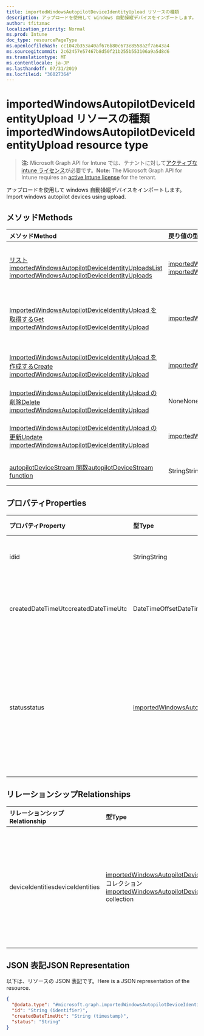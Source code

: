 ```yaml
---
title: importedWindowsAutopilotDeviceIdentityUpload リソースの種類
description: アップロードを使用して windows 自動操縦デバイスをインポートします。
author: tfitzmac
localization_priority: Normal
ms.prod: Intune
doc_type: resourcePageType
ms.openlocfilehash: cc1042b353a40af676b80c673e8558a2f7a643a4
ms.sourcegitcommit: 2c62457e57467b8d50f21b255b553106a9a5d8d6
ms.translationtype: MT
ms.contentlocale: ja-JP
ms.lasthandoff: 07/31/2019
ms.locfileid: "36027364"
---
```

# <a name="importedwindowsautopilotdeviceidentityupload-resource-type"></a><span data-ttu-id="a265c-103">importedWindowsAutopilotDeviceIdentityUpload リソースの種類</span><span class="sxs-lookup"><span data-stu-id="a265c-103">importedWindowsAutopilotDeviceIdentityUpload resource type</span></span>

> <span data-ttu-id="a265c-104">**注:** Microsoft Graph API for Intune では、テナントに対して[アクティブな intune ライセンス](https://go.microsoft.com/fwlink/?linkid=839381)が必要です。</span><span class="sxs-lookup"><span data-stu-id="a265c-104">**Note:** The Microsoft Graph API for Intune requires an [active Intune license](https://go.microsoft.com/fwlink/?linkid=839381) for the tenant.</span></span>

<span data-ttu-id="a265c-105">アップロードを使用して windows 自動操縦デバイスをインポートします。</span><span class="sxs-lookup"><span data-stu-id="a265c-105">Import windows autopilot devices using upload.</span></span>

## <a name="methods"></a><span data-ttu-id="a265c-106">メソッド</span><span class="sxs-lookup"><span data-stu-id="a265c-106">Methods</span></span>
|<span data-ttu-id="a265c-107">メソッド</span><span class="sxs-lookup"><span data-stu-id="a265c-107">Method</span></span>|<span data-ttu-id="a265c-108">戻り値の型</span><span class="sxs-lookup"><span data-stu-id="a265c-108">Return Type</span></span>|<span data-ttu-id="a265c-109">説明</span><span class="sxs-lookup"><span data-stu-id="a265c-109">Description</span></span>|
|:---|:---|:---|
|[<span data-ttu-id="a265c-110">リスト importedWindowsAutopilotDeviceIdentityUploads</span><span class="sxs-lookup"><span data-stu-id="a265c-110">List importedWindowsAutopilotDeviceIdentityUploads</span></span>](../api/intune-enrollment-importedwindowsautopilotdeviceidentityupload-list.md)|<span data-ttu-id="a265c-111">[importedWindowsAutopilotDeviceIdentityUpload](../resources/intune-enrollment-importedwindowsautopilotdeviceidentityupload.md)コレクション</span><span class="sxs-lookup"><span data-stu-id="a265c-111">[importedWindowsAutopilotDeviceIdentityUpload](../resources/intune-enrollment-importedwindowsautopilotdeviceidentityupload.md) collection</span></span>|<span data-ttu-id="a265c-112">[ImportedWindowsAutopilotDeviceIdentityUpload](../resources/intune-enrollment-importedwindowsautopilotdeviceidentityupload.md)オブジェクトのプロパティとリレーションシップをリストします。</span><span class="sxs-lookup"><span data-stu-id="a265c-112">List properties and relationships of the [importedWindowsAutopilotDeviceIdentityUpload](../resources/intune-enrollment-importedwindowsautopilotdeviceidentityupload.md) objects.</span></span>|
|[<span data-ttu-id="a265c-113">ImportedWindowsAutopilotDeviceIdentityUpload を取得する</span><span class="sxs-lookup"><span data-stu-id="a265c-113">Get importedWindowsAutopilotDeviceIdentityUpload</span></span>](../api/intune-enrollment-importedwindowsautopilotdeviceidentityupload-get.md)|[<span data-ttu-id="a265c-114">importedWindowsAutopilotDeviceIdentityUpload</span><span class="sxs-lookup"><span data-stu-id="a265c-114">importedWindowsAutopilotDeviceIdentityUpload</span></span>](../resources/intune-enrollment-importedwindowsautopilotdeviceidentityupload.md)|<span data-ttu-id="a265c-115">[ImportedWindowsAutopilotDeviceIdentityUpload](../resources/intune-enrollment-importedwindowsautopilotdeviceidentityupload.md)オブジェクトのプロパティとリレーションシップを読み取ります。</span><span class="sxs-lookup"><span data-stu-id="a265c-115">Read properties and relationships of the [importedWindowsAutopilotDeviceIdentityUpload](../resources/intune-enrollment-importedwindowsautopilotdeviceidentityupload.md) object.</span></span>|
|[<span data-ttu-id="a265c-116">ImportedWindowsAutopilotDeviceIdentityUpload を作成する</span><span class="sxs-lookup"><span data-stu-id="a265c-116">Create importedWindowsAutopilotDeviceIdentityUpload</span></span>](../api/intune-enrollment-importedwindowsautopilotdeviceidentityupload-create.md)|[<span data-ttu-id="a265c-117">importedWindowsAutopilotDeviceIdentityUpload</span><span class="sxs-lookup"><span data-stu-id="a265c-117">importedWindowsAutopilotDeviceIdentityUpload</span></span>](../resources/intune-enrollment-importedwindowsautopilotdeviceidentityupload.md)|<span data-ttu-id="a265c-118">新しい[importedWindowsAutopilotDeviceIdentityUpload](../resources/intune-enrollment-importedwindowsautopilotdeviceidentityupload.md)オブジェクトを作成します。</span><span class="sxs-lookup"><span data-stu-id="a265c-118">Create a new [importedWindowsAutopilotDeviceIdentityUpload](../resources/intune-enrollment-importedwindowsautopilotdeviceidentityupload.md) object.</span></span>|
|[<span data-ttu-id="a265c-119">ImportedWindowsAutopilotDeviceIdentityUpload の削除</span><span class="sxs-lookup"><span data-stu-id="a265c-119">Delete importedWindowsAutopilotDeviceIdentityUpload</span></span>](../api/intune-enrollment-importedwindowsautopilotdeviceidentityupload-delete.md)|<span data-ttu-id="a265c-120">None</span><span class="sxs-lookup"><span data-stu-id="a265c-120">None</span></span>|<span data-ttu-id="a265c-121">[ImportedWindowsAutopilotDeviceIdentityUpload](../resources/intune-enrollment-importedwindowsautopilotdeviceidentityupload.md)を削除します。</span><span class="sxs-lookup"><span data-stu-id="a265c-121">Deletes a [importedWindowsAutopilotDeviceIdentityUpload](../resources/intune-enrollment-importedwindowsautopilotdeviceidentityupload.md).</span></span>|
|[<span data-ttu-id="a265c-122">ImportedWindowsAutopilotDeviceIdentityUpload の更新</span><span class="sxs-lookup"><span data-stu-id="a265c-122">Update importedWindowsAutopilotDeviceIdentityUpload</span></span>](../api/intune-enrollment-importedwindowsautopilotdeviceidentityupload-update.md)|[<span data-ttu-id="a265c-123">importedWindowsAutopilotDeviceIdentityUpload</span><span class="sxs-lookup"><span data-stu-id="a265c-123">importedWindowsAutopilotDeviceIdentityUpload</span></span>](../resources/intune-enrollment-importedwindowsautopilotdeviceidentityupload.md)|<span data-ttu-id="a265c-124">[ImportedWindowsAutopilotDeviceIdentityUpload](../resources/intune-enrollment-importedwindowsautopilotdeviceidentityupload.md)オブジェクトのプロパティを更新します。</span><span class="sxs-lookup"><span data-stu-id="a265c-124">Update the properties of a [importedWindowsAutopilotDeviceIdentityUpload](../resources/intune-enrollment-importedwindowsautopilotdeviceidentityupload.md) object.</span></span>|
|[<span data-ttu-id="a265c-125">autopilotDeviceStream 関数</span><span class="sxs-lookup"><span data-stu-id="a265c-125">autopilotDeviceStream function</span></span>](../api/intune-enrollment-importedwindowsautopilotdeviceidentityupload-autopilotdevicestream.md)|<span data-ttu-id="a265c-126">String</span><span class="sxs-lookup"><span data-stu-id="a265c-126">String</span></span>|<span data-ttu-id="a265c-127">自動操縦装置ストリームを使用して、アップロード要求を作成します。</span><span class="sxs-lookup"><span data-stu-id="a265c-127">Create a upload request with autopilot device stream in it.</span></span>|

## <a name="properties"></a><span data-ttu-id="a265c-128">プロパティ</span><span class="sxs-lookup"><span data-stu-id="a265c-128">Properties</span></span>
|<span data-ttu-id="a265c-129">プロパティ</span><span class="sxs-lookup"><span data-stu-id="a265c-129">Property</span></span>|<span data-ttu-id="a265c-130">型</span><span class="sxs-lookup"><span data-stu-id="a265c-130">Type</span></span>|<span data-ttu-id="a265c-131">説明</span><span class="sxs-lookup"><span data-stu-id="a265c-131">Description</span></span>|
|:---|:---|:---|
|<span data-ttu-id="a265c-132">id</span><span class="sxs-lookup"><span data-stu-id="a265c-132">id</span></span>|<span data-ttu-id="a265c-133">String</span><span class="sxs-lookup"><span data-stu-id="a265c-133">String</span></span>|<span data-ttu-id="a265c-134">オブジェクトの GUID</span><span class="sxs-lookup"><span data-stu-id="a265c-134">The GUID for the object</span></span>|
|<span data-ttu-id="a265c-135">createdDateTimeUtc</span><span class="sxs-lookup"><span data-stu-id="a265c-135">createdDateTimeUtc</span></span>|<span data-ttu-id="a265c-136">DateTimeOffset</span><span class="sxs-lookup"><span data-stu-id="a265c-136">DateTimeOffset</span></span>|<span data-ttu-id="a265c-137">エンティティが作成された日時。</span><span class="sxs-lookup"><span data-stu-id="a265c-137">DateTime when the entity is created.</span></span>|
|<span data-ttu-id="a265c-138">status</span><span class="sxs-lookup"><span data-stu-id="a265c-138">status</span></span>|[<span data-ttu-id="a265c-139">importedWindowsAutopilotDeviceIdentityUploadStatus</span><span class="sxs-lookup"><span data-stu-id="a265c-139">importedWindowsAutopilotDeviceIdentityUploadStatus</span></span>](../resources/intune-enrollment-importedwindowsautopilotdeviceidentityuploadstatus.md)|<span data-ttu-id="a265c-140">アップロードの状態。</span><span class="sxs-lookup"><span data-stu-id="a265c-140">Upload status.</span></span> <span data-ttu-id="a265c-141">可能な値は、`noUpload`、`pending`、`complete`、`error` です。</span><span class="sxs-lookup"><span data-stu-id="a265c-141">Possible values are: `noUpload`, `pending`, `complete`, `error`.</span></span>|

## <a name="relationships"></a><span data-ttu-id="a265c-142">リレーションシップ</span><span class="sxs-lookup"><span data-stu-id="a265c-142">Relationships</span></span>
|<span data-ttu-id="a265c-143">リレーションシップ</span><span class="sxs-lookup"><span data-stu-id="a265c-143">Relationship</span></span>|<span data-ttu-id="a265c-144">型</span><span class="sxs-lookup"><span data-stu-id="a265c-144">Type</span></span>|<span data-ttu-id="a265c-145">説明</span><span class="sxs-lookup"><span data-stu-id="a265c-145">Description</span></span>|
|:---|:---|:---|
|<span data-ttu-id="a265c-146">deviceIdentities</span><span class="sxs-lookup"><span data-stu-id="a265c-146">deviceIdentities</span></span>|<span data-ttu-id="a265c-147">[importedWindowsAutopilotDeviceIdentity](../resources/intune-enrollment-importedwindowsautopilotdeviceidentity.md) コレクション</span><span class="sxs-lookup"><span data-stu-id="a265c-147">[importedWindowsAutopilotDeviceIdentity](../resources/intune-enrollment-importedwindowsautopilotdeviceidentity.md) collection</span></span>|<span data-ttu-id="a265c-148">このアップロードの一部としてのすべての自動操縦デバイスのコレクションです。</span><span class="sxs-lookup"><span data-stu-id="a265c-148">Collection of all Autopilot devices as a part of this upload.</span></span>|

## <a name="json-representation"></a><span data-ttu-id="a265c-149">JSON 表記</span><span class="sxs-lookup"><span data-stu-id="a265c-149">JSON Representation</span></span>
<span data-ttu-id="a265c-150">以下は、リソースの JSON 表記です。</span><span class="sxs-lookup"><span data-stu-id="a265c-150">Here is a JSON representation of the resource.</span></span>
<!-- {
  "blockType": "resource",
  "keyProperty": "id",
  "@odata.type": "microsoft.graph.importedWindowsAutopilotDeviceIdentityUpload"
}
-->
``` json
{
  "@odata.type": "#microsoft.graph.importedWindowsAutopilotDeviceIdentityUpload",
  "id": "String (identifier)",
  "createdDateTimeUtc": "String (timestamp)",
  "status": "String"
}
```



